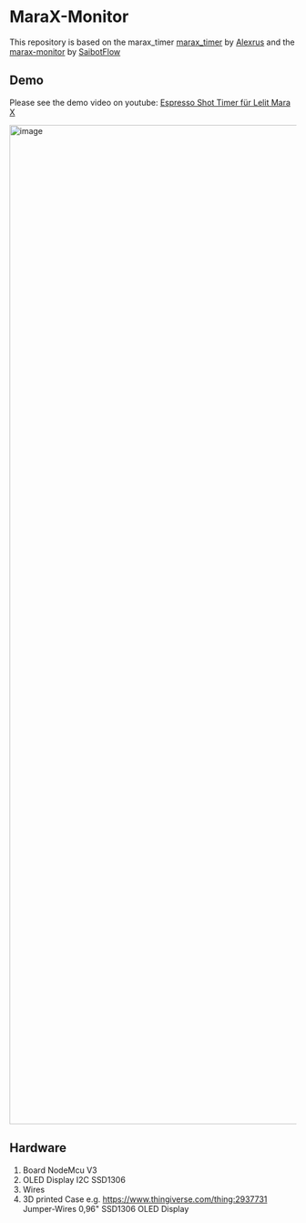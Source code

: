 # MaraX-Monitor

This repository is based on the marax_timer [marax_timer](https://github.com/alexrus/marax_timer) by [Alexrus](https://github.com/alexrus) and the [marax-monitor](https://github.com/SaibotFlow/marax-monitor) by [SaibotFlow](https://github.com/SaibotFlow)

## Demo
Please see the demo video on youtube: [Espresso Shot Timer für Lelit Mara X](https://www.youtube.com/watch?v=csiSqzmCgyw)

<img width="1753" alt="image" src="https://user-images.githubusercontent.com/7280186/233990927-21a68059-bee4-48db-9a94-55795e18a771.png">


## Hardware
1. Board NodeMcu V3
2. OLED Display I2C SSD1306
3. Wires
4. 3D printed Case e.g. https://www.thingiverse.com/thing:2937731
Jumper-Wires
0,96" SSD1306 OLED Display

